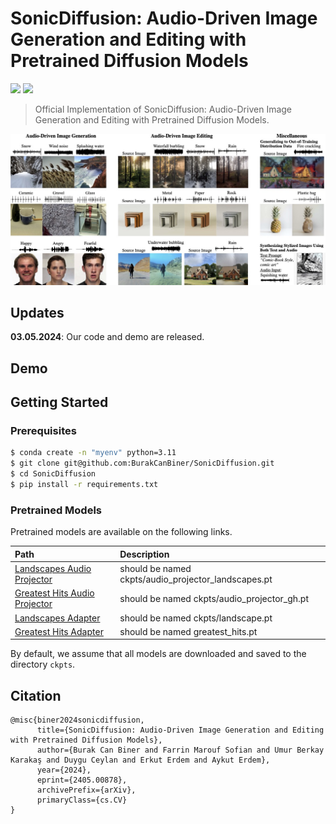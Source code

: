 # SonicDiffusion: Audio-Driven Image Generation and Editing with Pretrained Diffusion Models

<a href="https://arxiv.org/abs/2405.00878"><img src="https://img.shields.io/badge/arXiv-2307.08397-b31b1b.svg"></a> <a href="https://cyberiada.github.io/SonicDiffusion/"><img src="https://img.shields.io/badge/Project_Page-purple"></a>

>Official Implementation of SonicDiffusion: Audio-Driven Image Generation and Editing with Pretrained Diffusion Models.

<p align="center">
<img src="assets/teaser_final.jpeg"/>  
</p>

## Updates
**03.05.2024**: Our code and demo are released.

## Demo


## Getting Started

### Prerequisites

```bash
$ conda create -n "myenv" python=3.11
$ git clone git@github.com:BurakCanBiner/SonicDiffusion.git
$ cd SonicDiffusion
$ pip install -r requirements.txt
```

### Pretrained Models

Pretrained models are available on the following links. 

| Path | Description
| :--- | :----------
|[Landscapes Audio Projector](https://drive.google.com/file/d/1ilIDUjGdScJD4UIG-cq3rKwW9yk5S2In/view?usp=sharing) |  should be named ckpts/audio_projector_landscapes.pt
|[Greatest Hits Audio Projector ](https://drive.google.com/file/d/1uoOsJcT0bC-_zNDbhcj6iaxLJBN-LFao/view?usp=sharing) |  should be named ckpts/audio_projector_gh.pt
|[Landscapes Adapter](https://drive.google.com/file/d/1kxYtrg4YQCudxL5f9xmCzOdJRITH5UXB/view?usp=share_link) | should be named ckpts/landscape.pt
|[Greatest Hits Adapter](https://drive.google.com/file/d/1EM87UquaoQmk17Q8d5kYIAHqu0dkYqdT/view) | should be named greatest_hits.pt


By default, we assume that all models are downloaded and saved to the directory `ckpts`.


## Citation

```
@misc{biner2024sonicdiffusion,
      title={SonicDiffusion: Audio-Driven Image Generation and Editing with Pretrained Diffusion Models}, 
      author={Burak Can Biner and Farrin Marouf Sofian and Umur Berkay Karakaş and Duygu Ceylan and Erkut Erdem and Aykut Erdem},
      year={2024},
      eprint={2405.00878},
      archivePrefix={arXiv},
      primaryClass={cs.CV}
}
```